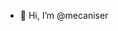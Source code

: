 - 👋 Hi, I’m @mecaniser

<!---
mecaniser/mecaniser is a ✨ special ✨ repository because its `README.md` (this file) appears on your GitHub profile.
You can click the Preview link to take a look at your changes.
--->
